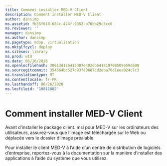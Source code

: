 ```yaml
---
title: Comment installer MED-V Client
description: Comment installer MED-V Client
author: dansimp
ms.assetid: fb35f618-684c-474f-9053-b70bb29c3cc0
ms.reviewer: ''
manager: dansimp
ms.author: dansimp
ms.pagetype: mdop, virtualization
ms.mktglfcycl: deploy
ms.sitesec: library
ms.prod: w10
ms.date: 06/16/2016
ms.openlocfilehash: 30613d126415d87e402eb541819708509e59d698
ms.sourcegitcommit: 354664bc527d93f80687cd2eba70d1eea024c7c3
ms.translationtype: MT
ms.contentlocale: fr-FR
ms.lasthandoff: 06/26/2020
ms.locfileid: "10811082"
---
```

# Comment installer MED-V Client


Avant d’installer le package client. msi pour MED-V sur les ordinateurs des utilisateurs, assurez-vous que l’image est téléchargée sur le Web ou déplacée vers le dossier d’image préalable.

Pour installer le client MED-V à l’aide d’un centre de distribution de logiciels d’entreprise, reportez-vous à la documentation sur la manière d’installer des applications à l’aide du système que vous utilisez.

 

 





